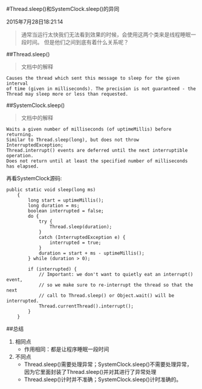 #Thread.sleep()和SystemClock.sleep()的异同

2015年7月28日18:21:14

>通常当运行太快我们无法看到效果的时候，会使用这两个类来是线程睡眠一段时间。
>但是他们之间到底有着什么关系呢？

##Thread.sleep()

>文档中的解释
	
	Causes the thread which sent this message to sleep for the given interval 
	of time (given in milliseconds). The precision is not guaranteed - the 
	Thread may sleep more or less than requested.

##SystemClock.sleep()
>文档中的解释

	Waits a given number of milliseconds (of uptimeMillis) before returning.
	Similar to Thread.sleep(long), but does not throw InterruptedException; 
	Thread.interrupt() events are deferred until the next interruptible operation. 
	Does not return until at least the specified number of milliseconds has elapsed.

再看SystemClock源码:

	public static void sleep(long ms)
	    {
	        long start = uptimeMillis();
	        long duration = ms;
	        boolean interrupted = false;
	        do {
	            try {
	                Thread.sleep(duration);
	            }
	            catch (InterruptedException e) {
	                interrupted = true;
	            }
	            duration = start + ms - uptimeMillis();
	        } while (duration > 0);
	        
	        if (interrupted) {
	            // Important: we don't want to quietly eat an interrupt() event,
	            // so we make sure to re-interrupt the thread so that the next
	            // call to Thread.sleep() or Object.wait() will be interrupted.
	            Thread.currentThread().interrupt();
	        }
	    }
##总结
1. 相同点
	- 作用相同：都是让程序睡眠一段时间
2. 不同点
	- Thread.sleep()需要处理异常；SystemClock.sleep()不需要处理异常，因为它里面封装了Thread.sleep()并对其进行了异常处理
	- Thread.sleep()计时并不准确；SystemClock.sleep()计时准确的。
